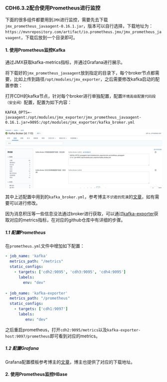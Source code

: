 ### CDH6.3.2配合使用Prometheus进行监控

下面的很多组件都要用到`JMX`进行监控，需要先去下载`jmx_prometheus_javaagent-0.16.1.jar`，版本可以自行选择，下载地址为：`https://mvnrepository.com/artifact/io.prometheus.jmx/jmx_prometheus_javaagent`，下载后放到一个目录即可。

#### 1. 使用Prometheus监控Kafka

通过JMX获取kafka-metrics指标，并通过Grafana进行展示。

将下载好的`jmx_prometheus_javaagent`放到指定的目录下，每个broker节点都需要，比如上传到路径`/opt/modules/jmx_exporter`，之后需要修改kafka启动的配置参数：

打开CDH的kafka节点，针对每个broker进行单独配置，配置`环境高级配置代码段（安全阀）`配置，配置为如下内容：

```
KAFKA_OPTS=-javaagent:/opt/modules/jmx_exporter/jmx_prometheus_javaagent-0.16.1.jar=9095:/opt/modules/jmx_exporter/kafka_broker.yml
```

![](images/jmx-kafka-opts.jpg)

其中上述配置中用到的`kafka_broker.yml`，参考博主`不识君的荒漠`的[文章](https://blog.csdn.net/x763795151/article/details/119705372)，如有需要可以进行修改。

因为消息积压等一些信息没法通过broker进行获取，可以通过[kafka-exporter](https://github.com/xxd763795151/kafka-exporter)获取对应的metrics指标，在对应的github仓库中有详细的步骤。

##### 1.1 配置Prometheus

在`prometheus.yml`文件中增加如下配置：

```yml
- job_name: 'kafka'
  metrics_path: "/metrics"
  static_configs:
    - targets: ['cdh2:9095', 'cdh3:9095', 'cdh4:9095']
      labels:
        env: "dev"

- job_name: 'kafka-exporter'
  metrics_path: "/prometheus"
  static_configs:
    - targets: ['cdh1:9097']
      labels:
         env: "dev"
```

之后重启prometheus，打开`cdh2:9095/metrics`以及`kafka-exporter-host:9097/prometheus`即可看到对应的metrics。

##### 1.2 配置Grafana

Grafana配置模板参考博主的[文章](https://blog.csdn.net/x763795151/article/details/119705372)，博主也提供了对应的下载地址。

#### 2. 使用Prometheus监控HBase